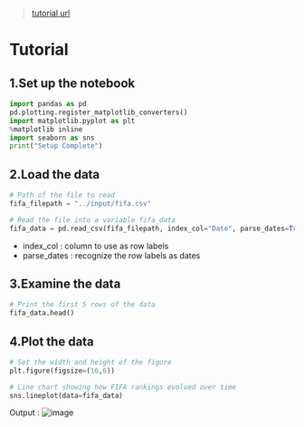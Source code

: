 > [tutorial url](https://www.kaggle.com/alexisbcook/hello-seaborn)

# Tutorial


## 1.Set up the notebook

```python
import pandas as pd
pd.plotting.register_matplotlib_converters()
import matplotlib.pyplot as plt
%matplotlib inline
import seaborn as sns
print("Setup Complete")
```


## 2.Load the data

```python
# Path of the file to read
fifa_filepath = "../input/fifa.csv"

# Read the file into a variable fifa_data
fifa_data = pd.read_csv(fifa_filepath, index_col="Date", parse_dates=True)  
```

- index_col : column to use as row labels
- parse_dates : recognize the row labels as dates


## 3.Examine the data

```python
# Print the first 5 rows of the data
fifa_data.head()
```


## 4.Plot the data

```python
# Set the width and height of the figure
plt.figure(figsize=(16,6))

# Line chart showing how FIFA rankings evolved over time 
sns.lineplot(data=fifa_data)
```

Output :
![image](https://user-images.githubusercontent.com/74973306/104544803-0a0ccd80-566c-11eb-8c12-373226b8e546.png)

